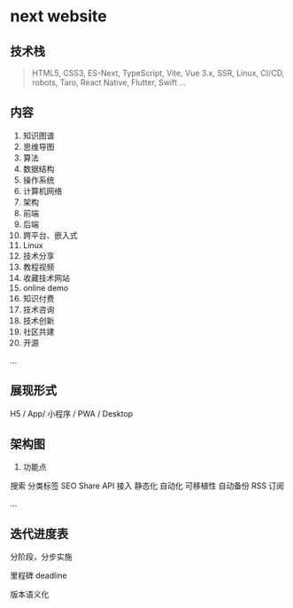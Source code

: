 # next website


## 技术栈

> HTML5, CSS3, ES-Next, TypeScript, Vite, Vue 3.x, SSR, Linux, CI/CD, robots, Taro, React Native, Flutter, Swift ...

## 内容

1. 知识图谱
2. 思维导图
3. 算法
4. 数据结构
5. 操作系统
6. 计算机网络
7. 架构
8. 前端
9. 后端
10. 跨平台、嵌入式
11. Linux
12. 技术分享
13. 教程视频
14. 收藏技术网站
15. online demo
16. 知识付费
17. 技术咨询
18. 技术创新
19. 社区共建
20. 开源

...

## 展现形式

H5 / App/ 小程序 / PWA / Desktop

## 架构图

1. 功能点

搜索
分类标签
SEO
Share API 接入
静态化
自动化
可移植性
自动备份
RSS 订阅

...



## 迭代进度表

分阶段，分步实施

里程碑 deadline

版本语义化










